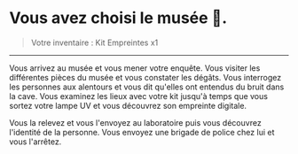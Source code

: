# Vous avez choisi le musée 🏦.
> Votre inventaire :
> Kit Empreintes x1

---

Vous arrivez au musée et vous mener votre enquête. Vous visiter les différentes pièces du musée et vous constater les dégâts. Vous interrogez les personnes aux alentours et vous dit qu'elles ont entendus du bruit dans la cave. Vous examinez les lieux avec votre kit jusqu'à temps que vous sortez votre lampe UV et vous découvrez son empreinte digitale.

Vous la relevez et vous l'envoyez au laboratoire puis vous découvrez l'identité de la personne. Vous envoyez une brigade de police chez lui et vous l'arrêtez.
